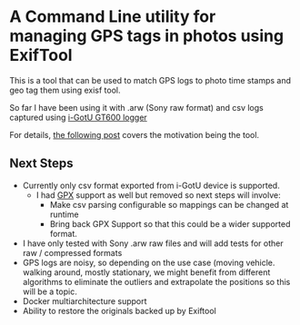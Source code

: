 # A Command Line utility for managing GPS tags in photos using ExifTool

This is a tool that can be used to match GPS logs to photo time stamps and geo tag them using exisf tool.

So far I have been using it with .arw (Sony raw format) and csv logs captured using [i-GotU GT600 logger](https://www.filesaveas.com/igotu_gt600.html)


For details, [the following post](https://dev.to/syamaner/building-a-command-line-photo-tagger-using-docker-net-and-exiftool-1gc4) covers the motivation being the tool.


## Next Steps

- Currently only csv format exported from i-GotU device is supported.
  - I had [GPX](https://wiki.openstreetmap.org/wiki/GPX) support as well but removed so next steps will involve:
    - Make csv parsing configurable so mappings can be changed at runtime
    - Bring back GPX Support so that this could be a wider supported format.
- I have only tested with Sony .arw raw files and will add tests for other raw / compressed formats
- GPS logs are noisy, so depending on the use case (moving vehicle. walking around, mostly stationary, we might benefit from different algorithms to eliminate the outliers and extrapolate the positions so this will be a topic.
- Docker multiarchitecture support
- Ability to restore the originals backed up by Exiftool
